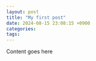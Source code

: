 ```yaml
---
layout: post
title: "My first post"
date: 2024-08-15 23:08:15 +0900
categories: 
tags: 
---
```


Content goes here
